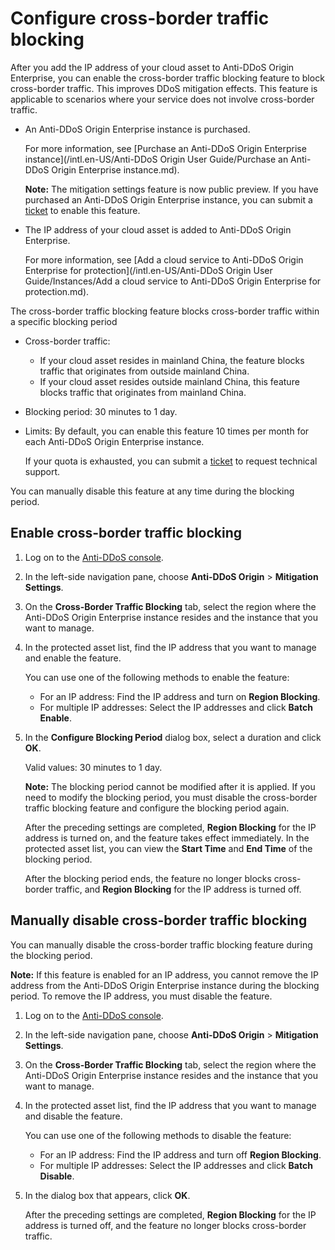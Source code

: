 # Configure cross-border traffic blocking

After you add the IP address of your cloud asset to Anti-DDoS Origin Enterprise, you can enable the cross-border traffic blocking feature to block cross-border traffic. This improves DDoS mitigation effects. This feature is applicable to scenarios where your service does not involve cross-border traffic.

-   An Anti-DDoS Origin Enterprise instance is purchased.

    For more information, see [Purchase an Anti-DDoS Origin Enterprise instance](/intl.en-US/Anti-DDoS Origin User Guide/Purchase an Anti-DDoS Origin Enterprise instance.md).

    **Note:** The mitigation settings feature is now public preview. If you have purchased an Anti-DDoS Origin Enterprise instance, you can submit a [ticket](https://workorder-intl.console.aliyun.com/?#/ticket/add/?productId=80) to enable this feature.

-   The IP address of your cloud asset is added to Anti-DDoS Origin Enterprise.

    For more information, see [Add a cloud service to Anti-DDoS Origin Enterprise for protection](/intl.en-US/Anti-DDoS Origin User Guide/Instances/Add a cloud service to Anti-DDoS Origin Enterprise for protection.md).


The cross-border traffic blocking feature blocks cross-border traffic within a specific blocking period

-   Cross-border traffic:
    -   If your cloud asset resides in mainland China, the feature blocks traffic that originates from outside mainland China.
    -   If your cloud asset resides outside mainland China, this feature blocks traffic that originates from mainland China.
-   Blocking period: 30 minutes to 1 day.
-   Limits: By default, you can enable this feature 10 times per month for each Anti-DDoS Origin Enterprise instance.

    If your quota is exhausted, you can submit a [ticket](https://workorder-intl.console.aliyun.com/?#/ticket/add/?productId=80) to request technical support.


You can manually disable this feature at any time during the blocking period.

## Enable cross-border traffic blocking

1.  Log on to the [Anti-DDoS console](https://yundun.console.aliyun.com/?p=ddos).

2.  In the left-side navigation pane, choose **Anti-DDoS Origin** \> **Mitigation Settings**.

3.  On the **Cross-Border Traffic Blocking** tab, select the region where the Anti-DDoS Origin Enterprise instance resides and the instance that you want to manage.

4.  In the protected asset list, find the IP address that you want to manage and enable the feature.

    You can use one of the following methods to enable the feature:

    -   For an IP address: Find the IP address and turn on **Region Blocking**.
    -   For multiple IP addresses: Select the IP addresses and click **Batch Enable**.
5.  In the **Configure Blocking Period** dialog box, select a duration and click **OK**.

    Valid values: 30 minutes to 1 day.

    **Note:** The blocking period cannot be modified after it is applied. If you need to modify the blocking period, you must disable the cross-border traffic blocking feature and configure the blocking period again.

    After the preceding settings are completed, **Region Blocking** for the IP address is turned on, and the feature takes effect immediately. In the protected asset list, you can view the **Start Time** and **End Time** of the blocking period.

    After the blocking period ends, the feature no longer blocks cross-border traffic, and **Region Blocking** for the IP address is turned off.


## Manually disable cross-border traffic blocking

You can manually disable the cross-border traffic blocking feature during the blocking period.

**Note:** If this feature is enabled for an IP address, you cannot remove the IP address from the Anti-DDoS Origin Enterprise instance during the blocking period. To remove the IP address, you must disable the feature.

1.  Log on to the [Anti-DDoS console](https://yundun.console.aliyun.com/?p=ddos).

2.  In the left-side navigation pane, choose **Anti-DDoS Origin** \> **Mitigation Settings**.

3.  On the **Cross-Border Traffic Blocking** tab, select the region where the Anti-DDoS Origin Enterprise instance resides and the instance that you want to manage.

4.  In the protected asset list, find the IP address that you want to manage and disable the feature.

    You can use one of the following methods to disable the feature:

    -   For an IP address: Find the IP address and turn off **Region Blocking**.
    -   For multiple IP addresses: Select the IP addresses and click **Batch Disable**.
5.  In the dialog box that appears, click **OK**.

    After the preceding settings are completed, **Region Blocking** for the IP address is turned off, and the feature no longer blocks cross-border traffic.


